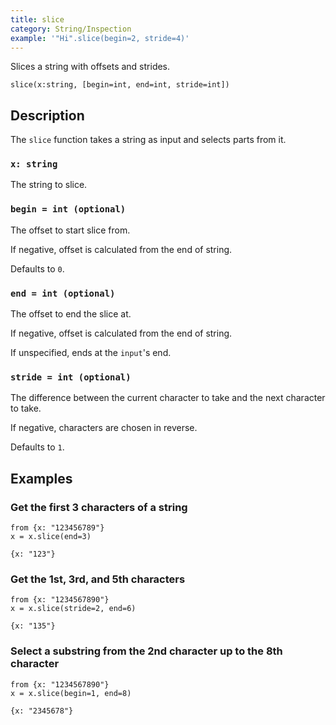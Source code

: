 ```yaml
---
title: slice
category: String/Inspection
example: '"Hi".slice(begin=2, stride=4)'
---
```

Slices a string with offsets and strides.

```tql
slice(x:string, [begin=int, end=int, stride=int])
```

## Description

The `slice` function takes a string as input and selects parts from it.

### `x: string`

The string to slice.

### `begin = int (optional)`

The offset to start slice from.

If negative, offset is calculated from the end of string.

Defaults to `0`.

### `end = int (optional)`

The offset to end the slice at.

If negative, offset is calculated from the end of string.

If unspecified, ends at the `input`'s end.

### `stride = int (optional)`

The difference between the current character to take and the next character to
take.

If negative, characters are chosen in reverse.

Defaults to `1`.

## Examples

### Get the first 3 characters of a string

```tql
from {x: "123456789"}
x = x.slice(end=3)
```

```tql
{x: "123"}
```

### Get the 1st, 3rd, and 5th characters

```tql
from {x: "1234567890"}
x = x.slice(stride=2, end=6)
```

```tql
{x: "135"}
```

### Select a substring from the 2nd character up to the 8th character

```tql
from {x: "1234567890"}
x = x.slice(begin=1, end=8)
```

```tql
{x: "2345678"}
```
